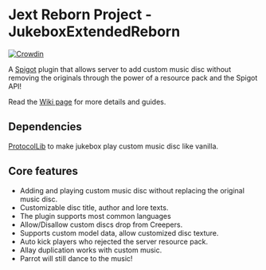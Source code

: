 # Jext Reborn Project - JukeboxExtendedReborn

[![Crowdin](https://badges.crowdin.net/jext-reborn/localized.svg)](https://crowdin.com/project/jext-reborn)

A [Spigot](https://www.spigotmc.org/) plugin that allows server to add custom music disc without removing the originals through the power of a resource pack and the Spigot API!

Read the [Wiki page](https://github.com/spartacus04/jext-reborn/wiki) for more details and guides.

## Dependencies

[ProtocolLib](https://www.spigotmc.org/resources/protocollib.1997/) to make jukebox play custom music disc like vanilla.

## Core features

- Adding and playing custom music disc without replacing the original music disc.
- Customizable disc title, author and lore texts.
- The plugin supports most common languages
- Allow/Disallow custom discs drop from Creepers.
- Supports custom model data, allow customized disc texture.
- Auto kick players who rejected the server resource pack.
- Allay duplication works with custom music.
- Parrot will still dance to the music!
